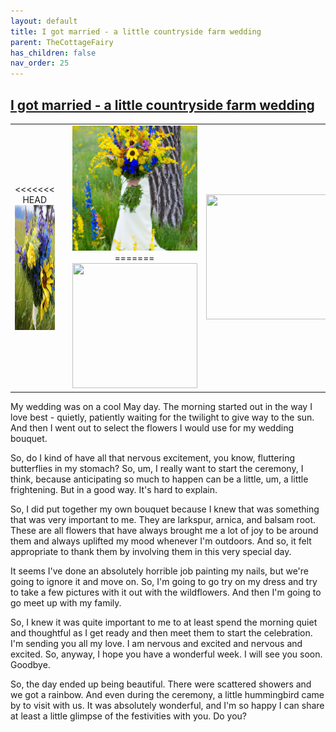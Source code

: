 ```yaml
---
layout: default
title: I got married - a little countryside farm wedding
parent: TheCottageFairy
has_children: false
nav_order: 25
---
```


## [I got married - a little countryside farm wedding](https://www.youtube.com/watch?v=PS0gXPNBZy8)

<div>
<table align="center">
	<tr>
		<td align="center">
<<<<<<< HEAD
			<img src="../../assets/cottage_fairy_ai_generated_photos/I_got_married_-_a_little_countryside_farm_wedding-[PS0gXPNBZy8]/generated_00.png" height="200" width="200"/>
		</td>
		<td align="center">
			<img src="../../assets/cottage_fairy_ai_generated_photos/I_got_married_-_a_little_countryside_farm_wedding-[PS0gXPNBZy8]/generated_01.png" height="200" width="200"/>
		</td>
		<td align="center">
			<img src="../../assets/cottage_fairy_ai_generated_photos/I_got_married_-_a_little_countryside_farm_wedding-[PS0gXPNBZy8]/generated_02.png" height="200" width="200"/>
=======
			<img src="../../posters/I_got_married_-_a_little_countryside_farm_wedding-[PS0gXPNBZy8]/generated_00.png" height="200" width="200"/>
		</td>
		<td align="center">
			<img src="../../posters/I_got_married_-_a_little_countryside_farm_wedding-[PS0gXPNBZy8]/generated_01.png" height="200" width="200"/>
		</td>
		<td align="center">
			<img src="../../posters/I_got_married_-_a_little_countryside_farm_wedding-[PS0gXPNBZy8]/generated_02.png" height="200" width="200"/>
>>>>>>> ffe52613361410ad9d371a0f80e81de4dd24175f
		</td>
	</tr>
</table>
</div>

My wedding was on a cool May day. The morning started out in the way I love best - quietly, patiently waiting for the twilight to give way to the sun. And then I went out to select the flowers I would use for my wedding bouquet.

So, do I kind of have all that nervous excitement, you know, fluttering butterflies in my stomach? So, um, I really want to start the ceremony, I think, because anticipating so much to happen can be a little, um, a little frightening. But in a good way. It's hard to explain.

So, I did put together my own bouquet because I knew that was something that was very important to me. They are larkspur, arnica, and balsam root. These are all flowers that have always brought me a lot of joy to be around them and always uplifted my mood whenever I'm outdoors. And so, it felt appropriate to thank them by involving them in this very special day.

It seems I've done an absolutely horrible job painting my nails, but we're going to ignore it and move on. So, I'm going to go try on my dress and try to take a few pictures with it out with the wildflowers. And then I'm going to go meet up with my family.

So, I knew it was quite important to me to at least spend the morning quiet and thoughtful as I get ready and then meet them to start the celebration. I'm sending you all my love. I am nervous and excited and nervous and excited. So, anyway, I hope you have a wonderful week. I will see you soon. Goodbye.

So, the day ended up being beautiful. There were scattered showers and we got a rainbow. And even during the ceremony, a little hummingbird came by to visit with us. It was absolutely wonderful, and I'm so happy I can share at least a little glimpse of the festivities with you. Do you?